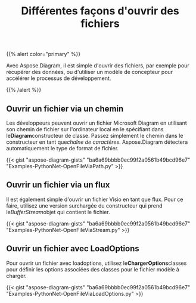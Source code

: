 ﻿---
title: Différentes façons d'ouvrir des fichiers
type: docs
weight: 10
url: /fr/python-net/different-ways-to-open-files/
---
{{% alert color="primary" %}}

Avec Aspose.Diagram, il est simple d'ouvrir des fichiers, par exemple pour récupérer des données, ou d'utiliser un modèle de concepteur pour accélérer le processus de développement.

{{% /alert %}}

## **Ouvrir un fichier via un chemin**

 Les développeurs peuvent ouvrir un fichier Microsoft Diagram en utilisant son chemin de fichier sur l'ordinateur local en le spécifiant dans le**Diagram**constructeur de classe. Passez simplement le chemin dans le constructeur en tant que*chaîne de caractères*. Aspose.Diagram détectera automatiquement le type de format de fichier.

{{< gist "aspose-diagram-gists" "ba6a69bbbb0ec99f2a0561b49bcd96e7" "Examples-PythonNet-OpenFileViaPath.py" >}}

## **Ouvrir un fichier via un flux**

 Il est également simple d'ouvrir un fichier Visio en tant que flux. Pour ce faire, utilisez une version surchargée du constructeur qui prend le*BufferStream*objet qui contient le fichier.

{{< gist "aspose-diagram-gists" "ba6a69bbbb0ec99f2a0561b49bcd96e7" "Examples-PythonNet-OpenFileViaStream.py" >}}

## **Ouvrir un fichier avec LoadOptions**

 Pour ouvrir un fichier avec loadoptions, utilisez le**ChargerOptions**classes pour définir les options associées des classes pour le fichier modèle à charger.

{{< gist "aspose-diagram-gists" "ba6a69bbbb0ec99f2a0561b49bcd96e7" "Examples-PythonNet-OpenFileViaLoadOptions.py" >}}

